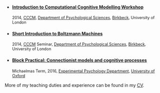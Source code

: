 <ul class="cv">
 
<li class="cv">
 <h4 style= "text-decoration:underline"><a href="//sites.google.com/site/introcompcog/">Introduction to Computational Cognitive Modelling Workshop</a></h4>
 <p style="font-size: 0.9em">2014,  <a href ="//cccm.bbk.ac.uk/">CCCM</a>, <a href="//www.bbk.ac.uk/psychology/">Department of Psychological Sciences</a>, <a href="//bbk.ac.uk/">Birkbeck</a>, University of London</p></li>

<li class="cv">
 <h4 style= "text-decoration:underline"><a href="/doc/BM.pdf">Short Introduction to Boltzmann Machines</a></h4>
 <p style="font-size: 0.9em">2014, <a href ="//cccm.bbk.ac.uk/">CCCM</a> Seminar, <a href="//www.bbk.ac.uk/psychology/">Department of Psychological Sciences</a>, <a href="//bbk.ac.uk/">Birkbeck</a>, University of London</p></li>

<li class="cv">
 <h4 style= "text-decoration:underline"><a href="/connectionism/">Block Practical: Connectionist models and cognitive processes</a></h4>
 <p style="font-size: 0.9em">Michaelmas Term, 2016, <a href="//psy.ox.ac.uk/">Experimental Psychology Department</a>, <a href="//ox.ac.uk/">University of Oxford</a></p></li>

</ul>
More of my teaching duties and experience can be found in my <a href="/doc/cv_olivia_guest.pdf">CV</a>.

